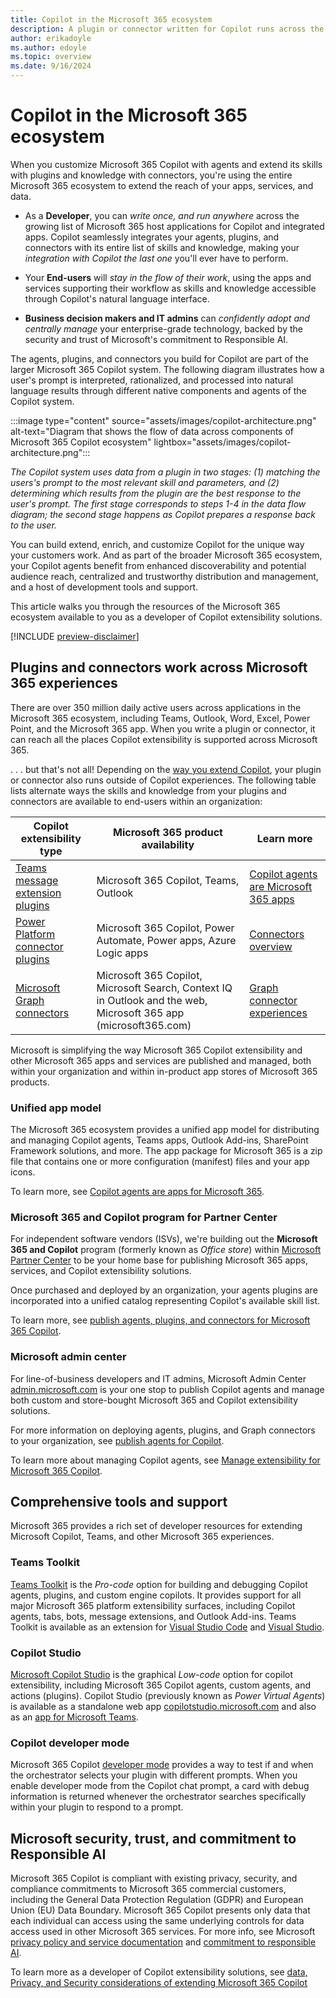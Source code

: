 ```yaml
---
title: Copilot in the Microsoft 365 ecosystem
description: A plugin or connector written for Copilot runs across the Microsoft 365 ecosystem. Learn how to use the Microsoft 365 ecosystem to extend the reach of your apps, services, and data.
author: erikadoyle
ms.author: edoyle
ms.topic: overview
ms.date: 9/16/2024
---
```


# Copilot in the Microsoft 365 ecosystem

When you customize Microsoft 365 Copilot with agents and extend its skills with plugins and knowledge with connectors, you're using the entire Microsoft 365 ecosystem to extend the reach of your apps, services, and data.

- As a **Developer**, you can *write once, and run anywhere* across the growing list of Microsoft 365 host applications for Copilot and integrated apps. Copilot seamlessly integrates your agents, plugins, and connectors with its entire list of skills and knowledge, making your *integration with Copilot the last one* you'll ever have to perform.

- Your **End-users** will *stay in the flow of their work*, using the apps and services supporting their workflow as skills and knowledge accessible through Copilot's natural language interface.

- **Business decision makers and IT admins** can *confidently adopt and centrally manage* your enterprise-grade technology, backed by the security and trust of Microsoft's commitment to Responsible AI.

The agents, plugins, and connectors you build for Copilot are part of the larger Microsoft 365 Copilot system. The following diagram illustrates how a user's prompt is interpreted, rationalized, and processed into natural language results through different native components and agents of the Copilot system.

:::image type="content" source="assets/images/copilot-architecture.png" alt-text="Diagram that shows the flow of data across components of Microsoft 365 Copilot ecosystem" lightbox="assets/images/copilot-architecture.png":::

*The Copilot system uses data from a plugin in two stages: (1) matching the users's prompt to the most relevant skill and parameters, and (2) determining which results from the plugin are the best response to the user's prompt. The first stage corresponds to steps 1-4 in the data flow diagram; the second stage happens as Copilot prepares a response back to the user.*

You can build extend, enrich, and customize Copilot for the unique way your customers work. And as part of the broader Microsoft 365 ecosystem, your Copilot agents benefit from enhanced discoverability and potential audience reach, centralized and trustworthy distribution and management, and a host of development tools and support.

This article walks you through the resources of the Microsoft 365 ecosystem available to you as a developer of Copilot extensibility solutions.

[!INCLUDE [preview-disclaimer](includes/preview-disclaimer.md)]

## Plugins and connectors work across Microsoft 365 experiences

There are over 350 million daily active users across applications in the Microsoft 365 ecosystem, including Teams, Outlook, Word, Excel, Power Point, and the Microsoft 365 app. When you write a plugin or connector, it can reach all the places Copilot extensibility is supported across Microsoft 365.

. . . but that's not all! Depending on the [way you extend Copilot](./decision-guide.md), your plugin or connector also runs outside of Copilot experiences. The following table lists alternate ways the skills and knowledge from your plugins and connectors are available to end-users within an organization:

|Copilot extensibility type|Microsoft 365 product availability|Learn more|
|----------|-----------|------------|
|[Teams message extension plugins](./overview-message-extension-bot.md)|Microsoft 365 Copilot, Teams, Outlook| [Copilot agents are Microsoft 365 apps](./agents-are-apps.md) |
|[Power Platform connector plugins](/connectors/connectors)|Microsoft 365 Copilot, Power Automate, Power apps, Azure Logic apps| [Connectors overview](/connectors/connectors)|
|[Microsoft Graph connectors](./overview-graph-connector.md)|Microsoft 365 Copilot, Microsoft Search, Context IQ in Outlook and the web, Microsoft 365 app (microsoft365.com)|[Graph connector experiences](/graph/connecting-external-content-experiences?context=%2Fmicrosoft-365-copilot%2Fextensibility%2Fcontext)
Microsoft is simplifying the way Microsoft 365 Copilot extensibility and other Microsoft 365 apps and services are published and managed, both within your organization and within in-product app stores of Microsoft 365 products.

### Unified app model

The Microsoft 365 ecosystem provides a unified app model for distributing and managing Copilot agents, Teams apps, Outlook Add-ins, SharePoint Framework solutions, and more. The app package for Microsoft 365 is a zip file that contains one or more configuration (manifest) files and your app icons.

To learn more, see [Copilot agents are apps for Microsoft 365](agents-are-apps.md).

### Microsoft 365 and Copilot program for Partner Center

For independent software vendors (ISVs), we're building out the **Microsoft 365 and Copilot** program (formerly known as *Office store*) within [Microsoft Partner Center](https://partner.microsoft.com) to be your home base for publishing Microsoft 365 apps, services, and Copilot extensibility solutions.

Once purchased and deployed by an organization, your agents plugins are incorporated into a unified catalog representing Copilot's available skill list.

To learn more, see [publish agents, plugins, and connectors for Microsoft 365 Copilot](./publish.md).

### Microsoft admin center

For line-of-business developers and IT admins, Microsoft Admin Center [admin.microsoft.com](https://admin.microsoft.com) is your one stop to publish Copilot agents and manage both custom and store-bought Microsoft 365 and Copilot extensibility solutions.

For more information on deploying agents, plugins, and Graph connectors to your organization, see [publish agents for Copilot](./publish.md).

To learn more about managing Copilot agents, see [Manage extensibility for Microsoft 365 Copilot](manage.md).

## Comprehensive tools and support

Microsoft 365 provides a rich set of developer resources for extending Microsoft Copilot, Teams, and other Microsoft 365 experiences.

### Teams Toolkit

[Teams Toolkit](/microsoftteams/platform/toolkit/teams-toolkit-fundamentals)  is the *Pro-code* option for building and debugging Copilot agents, plugins, and custom engine copilots. It provides support for all major Microsoft 365 platform extensibility surfaces, including Copilot agents, tabs, bots, message extensions, and Outlook Add-ins. Teams Toolkit is available as an extension for [Visual Studio Code](https://marketplace.visualstudio.com/items?itemName=TeamsDevApp.ms-teams-vscode-extension) and [Visual Studio](/microsoftteams/platform/toolkit/toolkit-v4/install-teams-toolkit-vs).

### Copilot Studio

[Microsoft Copilot Studio](/microsoft-copilot-studio/copilot-plugins-overview?context=%2Fmicrosoft-365-copilot%2Fextensibility%2Fcontext) is the graphical *Low-code* option for copilot extensibility, including Microsoft 365 Copilot agents, custom agents, and actions (plugins). Copilot Studio (previously known as *Power Virtual Agents*) is available as a standalone web app [copilotstudio.microsoft.com](https://copilotstudio.microsoft.com/) and also as an [app for Microsoft Teams](https://aka.ms/PVATeamsApp?azure-portal=true).

### Copilot developer mode

Microsoft 365 Copilot [developer mode](./debugging-copilot-plugin.md) provides a way to test if and when the orchestrator selects your plugin with different prompts. When you enable developer mode from the Copilot chat prompt, a card with debug information is returned whenever the orchestrator searches specifically within your plugin to respond to a prompt.

## Microsoft security, trust, and commitment to Responsible AI

Microsoft 365 Copilot is compliant with existing privacy, security, and compliance commitments to Microsoft 365 commercial customers, including the General Data Protection Regulation (GDPR) and European Union (EU) Data Boundary.  Microsoft 365 Copilot presents only data that each individual can access using the same underlying controls for data access used in other Microsoft 365 services. For more info, see Microsoft [privacy policy and service documentation](https://privacy.microsoft.com/) and [commitment to responsible AI](https://www.microsoft.com/ai/responsible-ai).

To learn more as a developer of Copilot extensibility solutions, see [data, Privacy, and Security considerations of extending Microsoft 365 Copilot](./data-privacy-security.md)
